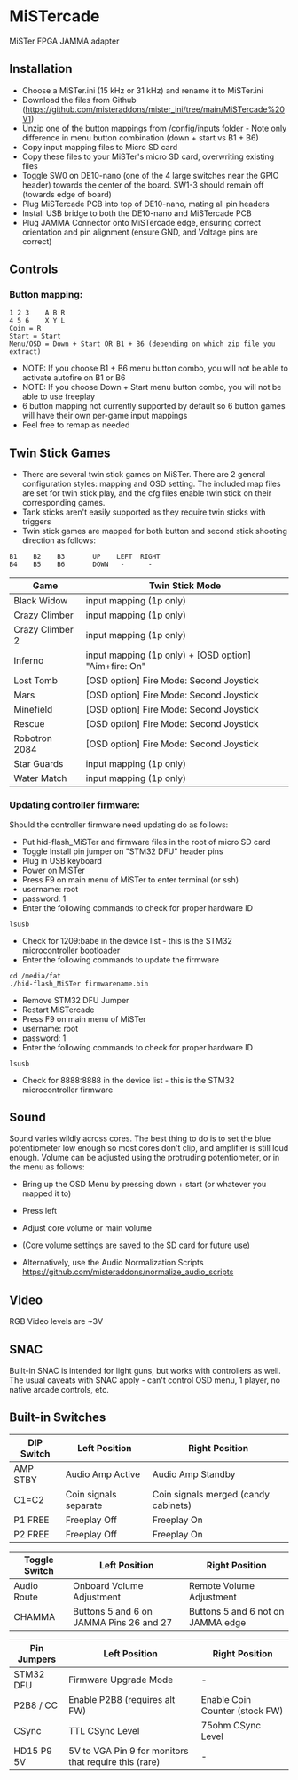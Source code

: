 # MiSTercade
 MiSTer FPGA JAMMA adapter

## Installation
* Choose a MiSTer.ini (15 kHz or 31 kHz) and rename it to MiSTer.ini
* Download the files from Github (https://github.com/misteraddons/mister_ini/tree/main/MiSTercade%20V1)
* Unzip one of the button mappings from /config/inputs folder - Note only difference in menu button combination (down + start vs B1 + B6)
* Copy input mapping files to Micro SD card
* Copy these files to your MiSTer's micro SD card, overwriting existing files
* Toggle SW0 on DE10-nano (one of the 4 large switches near the GPIO header) towards the center of the board. SW1-3 should remain off (towards edge of board)
* Plug MiSTercade PCB into top of DE10-nano, mating all pin headers
* Install USB bridge to both the DE10-nano and MiSTercade PCB
* Plug JAMMA Connector onto MiSTercade edge, ensuring correct orientation and pin alignment (ensure GND, and Voltage pins are correct)

## Controls
### Button mapping:
``` 
1 2 3    A B R
4 5 6    X Y L
Coin = R
Start = Start
Menu/OSD = Down + Start OR B1 + B6 (depending on which zip file you extract)
```
* NOTE: If you choose B1 + B6 menu button combo, you will not be able to activate autofire on B1 or B6
* NOTE: If you choose Down + Start menu button combo, you will not be able to use freeplay 
* 6 button mapping not currently supported by default so 6 button games will have their own per-game input mappings
* Feel free to remap as needed

## Twin Stick Games
* There are several twin stick games on MiSTer. There are 2 general configuration styles: mapping and OSD setting. The included map files are set for twin stick play, and the cfg files enable twin stick on their corresponding games.
* Tank sticks aren't easily supported as they require twin sticks with triggers
* Twin stick games are mapped for both button and second stick shooting direction as follows:
```
B1    B2    B3       UP    LEFT  RIGHT
B4    B5    B6       DOWN   -      - 
```

| Game | Twin Stick Mode |
| --- | --- |
| Black Widow | input mapping (1p only) |
| Crazy Climber | input mapping (1p only) |
| Crazy Climber 2 | input mapping (1p only) |
| Inferno | input mapping (1p only) + [OSD option] "Aim+fire: On" |
| Lost Tomb | [OSD option] Fire Mode: Second Joystick |
| Mars | [OSD option] Fire Mode: Second Joystick |
| Minefield | [OSD option] Fire Mode: Second Joystick |
| Rescue | [OSD option] Fire Mode: Second Joystick |
| Robotron 2084 | [OSD option] Fire Mode: Second Joystick |
| Star Guards | input mapping (1p only) |
| Water Match | input mapping (1p only) |


### Updating controller firmware:
Should the controller firmware need updating do as follows:
* Put hid-flash_MiSTer and firmware files in the root of micro SD card
* Toggle Install pin jumper on "STM32 DFU" header pins
* Plug in USB keyboard
* Power on MiSTer
* Press F9 on main menu of MiSTer to enter terminal (or ssh)
* username: root
* password: 1
* Enter the following commands to check for proper hardware ID
```
lsusb
```
* Check for 1209:babe in the device list - this is the STM32 microcontroller bootloader
* Enter the following commands to update the firmware
```
cd /media/fat
./hid-flash_MiSTer firmwarename.bin
```
* Remove STM32 DFU Jumper
* Restart MiSTercade
* Press F9 on main menu of MiSTer
* username: root
* password: 1
* Enter the following commands to check for proper hardware ID
```
lsusb
```
* Check for 8888:8888 in the device list - this is the STM32 microcontroller firmware

## Sound
Sound varies wildly across cores. The best thing to do is to set the blue potentiometer low enough so most cores don't clip, and amplifier is still loud enough.
Volume can be adjusted using the protruding potentiometer, or in the menu as follows:
* Bring up the OSD Menu by pressing down + start (or whatever you mapped it to)
* Press left
* Adjust core volume or main volume
* (Core volume settings are saved to the SD card for future use)

* Alternatively, use the Audio Normalization Scripts https://github.com/misteraddons/normalize_audio_scripts

## Video
RGB Video levels are ~3V

## SNAC
Built-in SNAC is intended for light guns, but works with controllers as well. The usual caveats with SNAC apply - can't control OSD menu, 1 player, no native arcade controls, etc.

## Built-in Switches
| DIP Switch | Left Position | Right Position |
| --- | --- | --- |
| AMP STBY | Audio Amp Active | Audio Amp Standby |
| C1=C2 | Coin signals separate | Coin signals merged (candy cabinets) |
| P1 FREE | Freeplay Off | Freeplay On |
| P2 FREE | Freeplay Off | Freeplay On |

| Toggle Switch | Left Position | Right Position |
| --- | --- | --- |
| Audio Route | Onboard Volume Adjustment | Remote Volume Adjustment |
| CHAMMA | Buttons 5 and 6 on JAMMA Pins 26 and 27 | Buttons 5 and 6 not on JAMMA edge |


| Pin Jumpers | Left Position | Right Position |
| --- | --- | --- |
| STM32 DFU | Firmware Upgrade Mode | - |
| P2B8 / CC | Enable P2B8 (requires alt FW) | Enable Coin Counter (stock FW) |
| CSync | TTL CSync Level | 75ohm CSync Level |
| HD15 P9 5V | 5V to VGA Pin 9 for monitors that require this (rare) | - |
